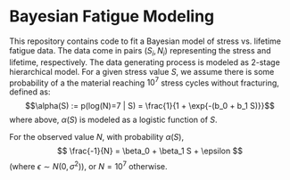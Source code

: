 # Bayesian Fatigue Modeling
This repository contains code to fit a Bayesian model of stress vs. lifetime fatigue data. The data come in pairs $(S_i,N_i)$ representing the stress and lifetime, respectively. The data generating process is modeled as 2-stage hierarchical model. For a given stress value $S$, we assume there is some probability of a the material reaching $10^7$ stress cycles without fracturing, defined as: 
$$\alpha(S) := p(log(N)=7 | S) = \frac{1}{1 + \exp{-(b_0 + b_1 S)}}$$ 
where above, $\alpha(S)$ is modeled as a logistic function of $S$.

For the observed value $N$, with probability $\alpha(S)$,
$$
\frac{-1}{N} = \beta_0 + \beta_1 S + \epsilon
$$
(where $\epsilon \sim N(0,\sigma^2)$), or $N=10^7$ otherwise.
